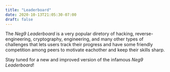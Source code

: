 ```yaml
---
title: "Leaderboard"
date: 2020-10-13T21:05:30-07:00
draft: false
---
```


The _Neg9 Leaderboard_ is a very popular diretory of hacking, reverse-engineering, cryptography, engineering, and many other types of challenges that lets users track their progress and have some friendly competition among peers to motivate eachother and keep their skills sharp.

Stay tuned for a new and improved version of the infamous _Neg9 Leaderboard_!
